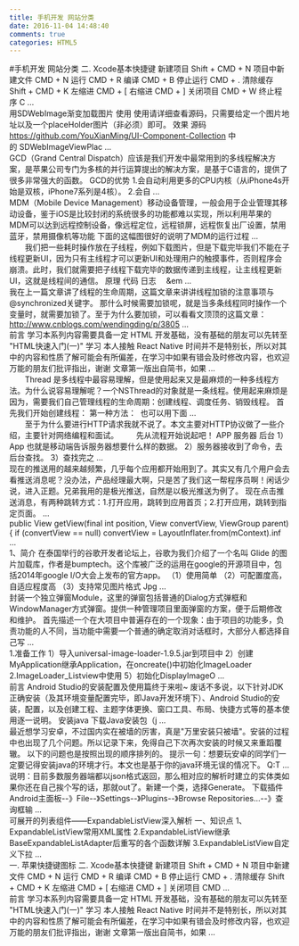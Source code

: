```yaml
---
title: 手机开发 网站分类
date: 2016-11-04 14:48:40
comments: true
categories: HTML5
---
```


#手机开发 网站分类
     二. Xcode基本快捷键 新建项目 Shift + CMD + N 项目中新建文件 CMD + N 运行 CMD + R 编译 CMD + B 停止运行 CMD + . 清除缓存 Shift + CMD + K 左缩进 CMD + [ 右缩进 CMD + ] 关闭项目 CMD + W 终止程序 C ...     
     用SDWebImage渐变加载图片 使用 使用请详细查看源码，只需要给定一个图片地址以及一个placeHolder图片（非必须）即可。 效果 源码 https://github.com/YouXianMing/UI-Component-Collection 中的 SDWebImageViewPlac ...     
     GCD（Grand Central Dispatch）应该是我们开发中最常用到的多线程解决方案，是苹果公司专门为多核的并行运算提出的解决方案，是基于C语言的，提供了很多非常强大的函数。 GCD的优势 1.会自动利用更多的CPU内核（从iPhone4s开始是双核，iPhone7系列是4核）。 2.会自 ...     
     MDM（Mobile Device Management）移动设备管理，一般会用于企业管理其移动设备，鉴于iOS是比较封闭的系统很多的功能都难以实现，所以利用苹果的MDM可以达到远程控制设备，像远程定位，远程锁屏，远程恢复出厂设置，禁用蓝牙，禁用摄像机等功能 下面的这幅图很好的说明了MDM的运行过程 ...     
       我们把一些耗时操作放在子线程，例如下载图片，但是下载完毕我们不能在子线程更新UI，因为只有主线程才可以更新UI和处理用户的触摸事件，否则程序会崩溃。此时，我们就需要把子线程下载完毕的数据传递到主线程，让主线程更新UI，这就是线程间的通信。 原理 代码 日志  &em ...     
     我在上一篇文章讲了线程的生命周期，这篇文章来讲讲线程加锁的注意事项与@synchronized关键字。 那什么时候需要加锁呢，就是当多条线程同时操作一个变量时，就需要加锁了。至于为什么要加锁，可以看看文顶顶的这篇文章：http://www.cnblogs.com/wendingding/p/3805 ...     
     前言 学习本系列内容需要具备一定 HTML 开发基础，没有基础的朋友可以先转至 "HTML快速入门(一)" 学习 本人接触 React Native 时间并不是特别长，所以对其中的内容和性质了解可能会有所偏差，在学习中如果有错会及时修改内容，也欢迎万能的朋友们批评指出，谢谢 文章第一版出自简书，如果 ...     
       Thread 是多线程中最容易理解，但是使用起来又是最麻烦的一种多线程方法。为什么说容易理解呢？一个NSThread的对象就是一条线程。使用起来麻烦是因为，需要我们自己管理线程的生命周期：创建线程、调度任务、销毁线程。 首先我们开始创建线程： ​第一种方法： ​ 也可以用下面 ...     
       至于为什么要进行HTTP请求我就不说了。本文主要对HTTP协议做了一些介绍，主要针对网络编程和面试。   先从流程开始说起吧！ APP 服务器 后台​ 1）App 也就是移动端告诉服务器想要什么样的数据。 2）服务器接收到了命令，去后台查找。 3）查找完之 ...     
     现在的推送用的越来越频繁，几乎每个应用都开始用到了。其实又有几个用户会去看推送消息呢？没办法，产品经理最大啊，只是苦了我们这一帮程序员啊！闲话少说，进入正题。兄弟我用的是极光推送，自然是以极光推送为例了。 现在点击推送消息，有两种跳转方式：1.打开应用，跳转到应用首页；2.打开应用，跳转到指定页面。 ...     
     public View getView(final int position, View convertView, ViewGroup parent) { if (convertView == null) convertView = LayoutInflater.from(mContext).inf ...     
     1、简介	在泰国举行的谷歌开发者论坛上，谷歌为我们介绍了一个名叫 Glide 的图片加载库，作者是bumptech。这个库被广泛的运用在google的开源项目中，包括2014年google I/O大会上发布的官方app。	（1）使用简单	（2）可配置度高，自适应程度高	（3）支持常见图片格式 Jpg ...     
     封装一个独立弹窗Module，这里的弹窗包括普通的Dialog方式弹框和WindowManager方式弹窗。提供一种管理项目里面弹窗的方案，便于后期修改和维护。 首先描述一个在大项目中普遍存在的一个现象：由于项目的功能多，负责功能的人不同，当功能中需要一个普通的确定取消对话框时，大部分人都选择自己写 ...     
     1.准备工作 1）导入universal-image-loader-1.9.5.jar到项目中 2）创建MyApplication继承Application，在oncreate()中初始化ImageLoader 2.ImageLoader_Listview中使用 5）初始化DisplayImageO ...     
     前言 Android Studio的安装配置及使用篇终于来啦~ 废话不多说，以下针对JDK正确安装（及其环境变量配置完毕，即Java开发环境下）、Android Studio的安装，配置，以及创建工程、主题字体更换、窗口工具、布局、快捷方式等的基本使用逐一说明。 安装java 下载Java安装包（j ...     
     最近想学习安卓，不过国内实在被墙的厉害，真是"万里安装只被墙"。安装的过程中也出现了几个问题。所以记录下来，免得自己下次再次安装的时候又来重蹈覆辙。 以下的问题也是按照出现的顺序排列的。 提示一句：想要玩安卓的同学们一定要记得安装java的环境才行。本文也是基于你的java环境无误的情况下。 Q:T ...     
     说明：目前多数服务器端都以json格式返回，那么相对应的解析时建立的实体类如果你还在自己挨个写的话，那就out了。新建一个类，选择Generate。 下载插件 Android主面板--》File--》Settings--》Plugins--》Browse Repositories...--》查询框输 ...     
     可展开的列表组件——ExpandableListView深入解析 一、知识点 1、ExpandableListView常用XML属性 2.ExpandableListView继承BaseExpandableListAdapter后重写的各个函数详解 3.ExpandableListView自定义下拉 ...     
     一. 苹果快捷键图标 二. Xcode基本快捷键 新建项目 Shift + CMD + N 项目中新建文件 CMD + N 运行 CMD + R 编译 CMD + B 停止运行 CMD + . 清除缓存 Shift + CMD + K 左缩进 CMD + [ 右缩进 CMD + ] 关闭项目 CMD ...     
     前言 学习本系列内容需要具备一定 HTML 开发基础，没有基础的朋友可以先转至 "HTML快速入门(一)" 学习 本人接触 React Native 时间并不是特别长，所以对其中的内容和性质了解可能会有所偏差，在学习中如果有错会及时修改内容，也欢迎万能的朋友们批评指出，谢谢 文章第一版出自简书，如果 ...     
